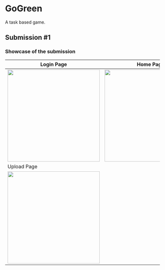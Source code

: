 # GoGreen

A task based game.

## Submission #1

### Showcase of the submission

| Login Page | Home Page | About Page |
|------------|-----------|------------|
| <img src="https://i.imgur.com/SF9KIcC.png" width=300 /> | <img src="https://i.imgur.com/kdeNwmH.png" width=300 /> | <img src="https://i.imgur.com/O6rkkpD.png" width=300 /> |
| Upload Page |
| <img src="https://i.imgur.com/RTFFUzx.png" width=300 /> |
